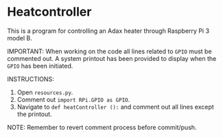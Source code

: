 # Heatcontroller
This is a program for controlling an Adax heater through Raspberry Pi 3 model B.

IMPORTANT:
When working on the code all lines related to `GPIO` must be commented out. A system printout has been provided to display when the `GPIO` has been initiated.

INSTRUCTIONS:
1.	Open `resources.py`.
2.	Comment out `import RPi.GPIO as GPIO`.
3.	Navigate to `def heatController ():` and comment out all lines except the printout.

NOTE:
Remember to revert comment process before commit/push.